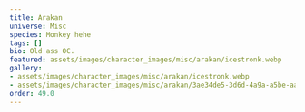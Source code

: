 ```yaml
---
title: Arakan
universe: Misc
species: Monkey hehe
tags: []
bio: Old ass OC.
featured: assets/images/character_images/misc/arakan/icestronk.webp
gallery:
- assets/images/character_images/misc/arakan/icestronk.webp
- assets/images/character_images/misc/arakan/3ae34de5-3d6d-4a9a-a5be-aa2197ab7211.webp
order: 49.0
---
```

